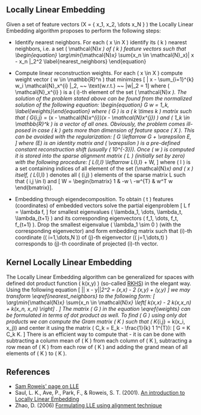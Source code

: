 Locally Linear Embedding
------------------------

Given a set of feature vectors \(X = \{ x_1, x_2, \dots x_N \} \) the Locally Linear Embedding algorithm 
proposes to perform the following steps:

* Identify nearest neighbors. For each \( x \in X \) identify its \( k \) nearest 
  neighbors, i.e. a set \( \mathcal{N}_x \) of \( k \) feature vectors such that 
  \begin{equation} \arg\min_{\mathcal{N}_x} \sum_{x_n \in \mathcal{N}_x}\| x - x_n \|_2^2 \label{nearest_neighbors} \end{equation}

* Compute linear reconstruction weights. For each \( x \in X \) compute weight vector 
  \( w \in \mathbb{R}^n \) that minimizes 
  \[ \| x - \sum_{i=1}^{k} w_i \mathcal{N}_x^{i} \|_2, ~~ \text{w.r.t.} ~~ \|w\|_2 = 1\]
  where \( \mathcal{N}_x^{i} \) is a \( i\)-th element of the set \( \mathcal{N}_x \). 
  The solution of the problem stated above can be found from the normalized solution of the following equation:
  \begin{equation} G w = 1_k, \label{weights}\end{equation}
  where \( G \) is a \( k \times k \) matrix such 
  that \( G_{i,j} = (x - \mathcal{N}_x^{i})(x - \mathcal{N}_x^{j}) \) 
  and \( 1_k \in \mathbb{R}^k \) is a vector of all ones. Obviously, the 
  problem comes ill-posed in case \( k \) gets more than dimension of 
  feature space \( X \). This can be avoided with the regularization:
  \[ G \leftarrow G + \varepsilon E, \]
  where \(E\) is an identity matrix and \( \varepsilon \) is a pre-defined 
  constant reconstruction shift (usually \( 10^{-3}\)).
  Once \( w \) is computed it is stored into the sparse alignment matrix 
  \( L \) (initially set by zero) with the following procedure:
  \[ L_{I,I} \leftarrow L_{I,I} + W, \]
  where \( I \) is a set containing indices of all element 
  of the set \(\mathcal{N}_x\) and \( x \) itself, \( L_{I,I} \) denotes all 
  \( (i,j) \) elements of the sparse matrix L such that 
  \( i,j \in I\) and \[ W = \begin{bmatrix} 1 & -w \\ -w^{T} & w^T w \end{bmatrix}\].

* Embedding through eigendecomposition. To obtain \( t \) features (coordinates) of 
  embedded vectors solve the partial eigenproblem 
  \[ L f = \lambda f, \]
  for smallest eigenvalues \( \lambda_1, \dots, \lambda_t, \lambda_{t+1} \) and 
  its corresponding eigenvectors \( f_1, \dots, f_t, f_{t+1} \). Drop the smallest eigenvalue
  \( \lambda_1 \sim 0 \) (with the corresponding eigenvector) and form embedding matrix 
  such that \(i\)-th coordinate (\( i=1,\dots,N \)) of \(j\)-th eigenvector 
  (\( j=1,\dots,t\) ) corresponds to \(j\)-th coordinate 
  of projected \(i\)-th vector.

Kernel Locally Linear Embedding
-------------------------------

The Locally Linear Embedding algorithm can be generalized for spaces with 
defined dot product function \( k(x,y) \) (so-called [RKHS](http://en.wikipedia.org/wiki/Reproducing_kernel_Hilbert_space))
in the elegant way. Using the following equation
\[ || x - y||_2^2 = (x,x) - 2 (x,y) + (y,y) \]
we may transform \eqref{nearest_neighbors} to the following form:
\[ \arg\min_{\mathcal{N}_x} \sum_{x_n \in \mathcal{N}_x} \left[ k(x,x) - 2 k(x,x_n) + k(x_n, x_n) \right] . \]
The matrix \( G \) in the equation \eqref{weights} can be formulated in terms 
of dot product as well. To find \( G \) using only dot products we can compute 
the Gram matrix \( K \) such that \( K_{i,j} = k(x_i, x_j)\) and center it 
using the matrix \( C_k = E_k - \frac{1}{k} 1 1^{T}\):
\[ G = K C_k K. \]
There is an efficient way to compute that - it is can be done with
subtracting a column mean of \( K \) from each column of \( K \), 
subtracting a row mean of \( K \) from each row of \( K \) and 
adding the grand mean of all elements of \( K \) to \( K \).

References
----------

* [Sam Roweis' page on LLE](http://www.cs.nyu.edu/~roweis/lle/)
* Saul, L. K., Ave, P., Park, F., & Roweis, S. T. (2001). 
  [An introduction to Locally Linear Embedding](http://citeseerx.ist.psu.edu/viewdoc/download?doi=10.1.1.123.7319&rep=rep1&type=pdf)
* Zhao, D. (2006) [Formulating LLE using alignment technique](http://linkinghub.elsevier.com/retrieve/pii/S0031320306002160)
